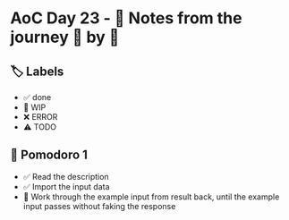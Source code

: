 # AoC Day 23 - 📝 Notes from the journey 🍅 by 🍅

## 🏷️ Labels

- ✅ done
- 🚧 WIP
- ❌ ERROR
- ⚠️ TODO

## 🍅 Pomodoro 1

- ✅ Read the description
- ✅ Import the input data
- 🚧 Work through the example input from result back, until the example input passes without faking the response
